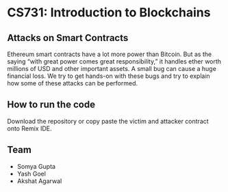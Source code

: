 # CS731: Introduction to Blockchains

## Attacks on Smart Contracts

Ethereum smart contracts have a lot more power than Bitcoin. But as the saying “with great power comes great responsibility,” it handles ether worth millions of USD and other important assets. A small bug can cause a huge financial loss. We try to get hands-on with these bugs and try to explain how some of these attacks can be performed.

## How to run the code

Download the repository or copy paste the victim and attacker contract onto Remix IDE.

## Team

- Somya Gupta
- Yash Goel
- Akshat Agarwal
